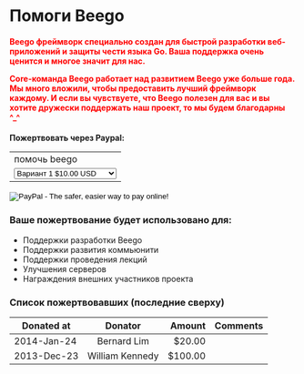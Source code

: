 # Помоги Beego

<h4>
	<b><font color="red">
		<p>Beego фреймворк специально создан для быстрой разработки веб-приложений и защиты чести языка Go.
		Ваша поддержка очень ценится и многое значит для нас.</p>
		<p>Core-команда Beego работает над развитием Beego уже больше года. Мы много вложили, чтобы предоставить лучший фреймворк каждому. И если вы чувствуете, что Beego полезен для вас и вы хотите дружески поддержать наш проект, то мы будем благодарны ^_^</p>
	</font></b>
</h4>

<h4>
	<b>Пожертвовать через Paypal:</b>
	<p>
		<form action="https://www.paypal.com/cgi-bin/webscr" method="post" target="_top">
<input type="hidden" name="cmd" value="_s-xclick">
<input type="hidden" name="hosted_button_id" value="MR3MV8ZX9BWJ2">
<table>
<tr><td><input type="hidden" name="on0" value="support beego">помочь beego</td></tr><tr><td><select name="os0">
	<option value="Option 1">Вариант 1 $10.00 USD</option>
	<option value="Option 2">Вариант 2 $20.00 USD</option>
	<option value="Option 3">Вариант 3 $50.00 USD</option>
	<option value="Option 4">Вариант 4 $100.00 USD</option>
	<option value="Option 5">Вариант 5 $200.00 USD</option>
	<option value="Option 6">Вариант 6 $500.00 USD</option>
	<option value="Option 7">Вариант 7 $1,000.00 USD</option>
</select> </td></tr>
</table>
<input type="hidden" name="currency_code" value="USD">
<input type="image" src="https://www.paypalobjects.com/en_US/C2/i/btn/btn_buynowCC_LG.gif" border="0" name="submit" alt="PayPal - The safer, easier way to pay online!">
<img alt="" border="0" src="https://www.paypalobjects.com/en_US/i/scr/pixel.gif" width="1" height="1">
</form>
	</p>
</h4>

### Ваше пожертвование будет использовано для:

- Поддержки разработки Beego
- Поддержки развития коммьюнити
- Поддержки проведения лекций
- Улучшения серверов
- Награждения внешних участников проекта

### Список пожертвовавших (последние сверху)

| Donated at       | Donator    | Amount   | Comments               |
| ---------------- |:---------:| --------:| ----------------------- |
|  2014-Jan-24 | Bernard Lim     | $20.00   |          |
|  2013-Dec-23 | William Kennedy     | $100.00   |          |
